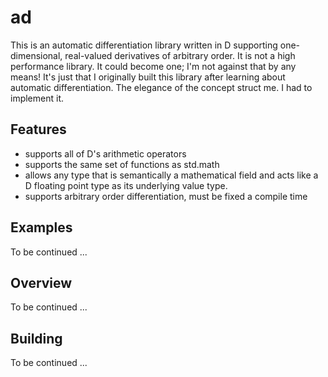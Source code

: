ad
==

This is an automatic differentiation library written in D supporting one-dimensional, real-valued derivatives of arbitrary 
order. It is not a high performance library. It could become one; I'm not against that by any means! It's just that I 
originally built this library after learning about automatic differentiation. The elegance of the concept struct me.  I 
had to implement it.  

Features
--------

* supports all of D's arithmetic operators
* supports the same set of functions as std.math
* allows any type that is semantically a mathematical field and acts like a D floating point type as its underlying value type.
* supports arbitrary order differentiation, must be fixed a compile time

Examples
--------

To be continued ...

Overview
--------

To be continued ...

Building
--------

To be continued ...
